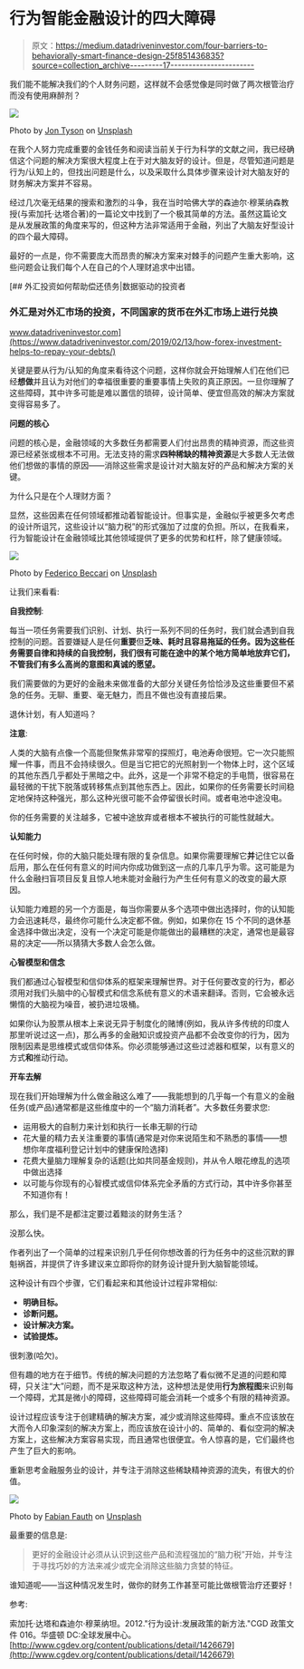 # 行为智能金融设计的四大障碍

> 原文：<https://medium.datadriveninvestor.com/four-barriers-to-behaviorally-smart-finance-design-25f851436835?source=collection_archive---------17----------------------->

我们能不能解决我们的个人财务问题，这样就不会感觉像是同时做了两次根管治疗而没有使用麻醉剂？

![](img/1925af396d78817c7c7e1dca6fef4c02.png)

Photo by [Jon Tyson](https://unsplash.com/@jontyson?utm_source=medium&utm_medium=referral) on [Unsplash](https://unsplash.com?utm_source=medium&utm_medium=referral)

在我个人努力完成重要的金钱任务和阅读当前关于行为科学的文献之间，我已经确信这个问题的解决方案很大程度上在于对大脑友好的设计。但是，尽管知道问题是行为/认知上的，但找出问题是什么，以及采取什么具体步骤来设计对大脑友好的财务解决方案并不容易。

经过几次毫无结果的搜索和激烈的斗争，我在当时哈佛大学的森迪尔·穆莱纳森教授(与索加托·达塔合著)的一篇论文中找到了一个极其简单的方法。虽然这篇论文是从发展政策的角度来写的，但这种方法非常适用于金融，列出了大脑友好型设计的四个最大障碍。

最好的一点是，你不需要庞大而昂贵的解决方案来对棘手的问题产生重大影响，这些问题会让我们每个人在自己的个人理财追求中出错。

[](https://www.datadriveninvestor.com/2019/02/13/how-forex-investment-helps-to-repay-your-debts/) [## 外汇投资如何帮助偿还债务|数据驱动的投资者

### 外汇是对外汇市场的投资，不同国家的货币在外汇市场上进行兑换

www.datadriveninvestor.com](https://www.datadriveninvestor.com/2019/02/13/how-forex-investment-helps-to-repay-your-debts/) 

关键是要从行为/认知的角度来看待这个问题，这样你就会开始理解人们在他们已经**想做**并且认为对他们的幸福很重要的重要事情上失败的真正原因。一旦你理解了这些障碍，其中许多可能是难以置信的琐碎，设计简单、便宜但高效的解决方案就变得容易多了。

**问题的核心**

问题的核心是，金融领域的大多数任务都需要人们付出昂贵的精神资源，而这些资源已经紧张或根本不可用。无法支持的需求**四种稀缺的精神资源**是大多数人无法做他们想做的事情的原因——消除这些需求是设计对大脑友好的产品和解决方案的关键。

为什么只是在个人理财方面？

显然，这些因素在任何领域都推动着智能设计。但事实是，金融似乎被更多欠考虑的设计所诅咒，这些设计以“脑力税”的形式强加了过度的负担。所以，在我看来，行为智能设计在金融领域比其他领域提供了更多的优势和杠杆，除了健康领域。

![](img/80b45d431855d63250eda33c99b8f58f.png)

Photo by [Federico Beccari](https://unsplash.com/@federize?utm_source=medium&utm_medium=referral) on [Unsplash](https://unsplash.com?utm_source=medium&utm_medium=referral)

让我们来看看:

**自我控制**:

每当一项任务需要我们识别、计划、执行一系列不同的任务时，我们就会遇到自我控制的问题。首要嫌疑人是任何**重要**但**乏味、耗时且容易拖延的任务。因为这些任务需要自律和持续的自我控制，我们很有可能在途中的某个地方简单地放弃它们，不管我们有多么高尚的意图和真诚的愿望。**

我们需要做的为更好的金融未来做准备的大部分关键任务恰恰涉及这些重要但不紧急的任务。无聊、重要、毫无魅力，而且不做也没有直接后果。

退休计划，有人知道吗？

**注意**:

人类的大脑有点像一个高能但聚焦非常窄的探照灯，电池寿命很短。它一次只能照耀一件事，而且不会持续很久。但是当它把它的光照射到一个物体上时，这个区域的其他东西几乎都处于黑暗之中。此外，这是一个非常不稳定的手电筒，很容易在最轻微的干扰下脱落或转移焦点到其他东西上。因此，如果你的任务需要长时间稳定地保持这种强光，那么这种光很可能不会停留很长时间。或者电池中途没电。

你的任务需要的关注越多，它被中途放弃或者根本不被执行的可能性就越大。

**认知能力**

在任何时候，你的大脑只能处理有限的复杂信息。如果你需要理解它**并**记住它以备后用，那么在任何有意义的时间内你成功做到这一点的几率几乎为零。这可能是为什么金融扫盲项目反复且惊人地未能对金融行为产生任何有意义的改变的最大原因。

认知能力难题的另一个方面是，每当你需要从多个选项中做出选择时，你的认知能力会迅速耗尽，最终你可能什么决定都不做。例如，如果你在 15 个不同的退休基金选择中做出决定，没有一个决定可能是你能做出的最糟糕的决定，通常也是最容易的决定——所以猜猜大多数人会怎么做。

**心智模型和信念**

我们都通过心智模型和信仰体系的框架来理解世界。对于任何要改变的行为，都必须用对我们头脑中的心智模式和信念系统有意义的术语来翻译。否则，它会被永远懒惰的大脑视为噪音，被扔进垃圾桶。

如果你认为股票从根本上来说无异于制度化的赌博(例如，我从许多传统的印度人那里听说过这一点)，那么再多的金融知识或投资产品都不会改变你的行为，因为限制因素是思维模式或信仰体系。你必须能够通过这些过滤器和框架，以有意义的方式**和**推动行动。

**开车去解**

现在我们开始理解为什么做金融这么难了——我能想到的几乎每一个有意义的金融任务(或产品)通常都是这些维度中的一个“脑力消耗者”。大多数任务要求您:

*   运用极大的自制力来计划和执行一长串无聊的行动
*   花大量的精力去关注重要的事情(通常是对你来说陌生和不熟悉的事情——想想你年度福利登记计划中的健康保险选择)
*   花费大量脑力理解复杂的话题(比如共同基金规则)，并从令人眼花缭乱的选项中做出选择
*   以可能与你现有的心智模式或信仰体系完全矛盾的方式行动，其中许多你甚至不知道你有！

那么，我们是不是都注定要过着黯淡的财务生活？

没那么快。

作者列出了一个简单的过程来识别几乎任何你想改善的行为任务中的这些沉默的罪魁祸首，并提供了许多建议来立即将你的财务设计提升到大脑智能领域。

这种设计有四个步骤，它们看起来和其他设计过程非常相似:

*   **明确目标。**
*   **诊断问题。**
*   **设计解决方案。**
*   **试验提炼。**

很刺激(哈欠)。

但有趣的地方在于细节。传统的解决问题的方法忽略了看似微不足道的问题和障碍，只关注“大”问题，而不是采取这种方法，这种想法是使用**行为旅程图**来识别每一个障碍，尤其是微小的障碍，这些障碍可能会消耗一个或多个有限的精神资源。

设计过程应该专注于创建精确的解决方案，减少或消除这些障碍。重点不应该放在大而令人印象深刻的解决方案上，而应该放在设计小的、简单的、看似空洞的解决方案上，这些解决方案容易实现，而且通常也很便宜。令人惊喜的是，它们最终也产生了巨大的影响。

重新思考金融服务业的设计，并专注于消除这些稀缺精神资源的流失，有很大的价值。

![](img/9ef5a6828bc3b4167a2af85e6821ba7a.png)

Photo by [Fabian Fauth](https://unsplash.com/@fabster74?utm_source=medium&utm_medium=referral) on [Unsplash](https://unsplash.com?utm_source=medium&utm_medium=referral)

最重要的信息是:

> 更好的金融设计必须从认识到这些产品和流程强加的“脑力税”开始，并专注于寻找巧妙的方法来减少或完全消除这些脑力贪婪的特征。

谁知道呢——当这种情况发生时，做你的财务工作甚至可能比做根管治疗还要好！

参考:

索加托·达塔和森迪尔·穆莱纳坦。2012."行为设计:发展政策的新方法."CGD 政策文件 016。华盛顿 DC:全球发展中心。[http://www.cgdev.org/content/publications/detail/1426679](http://www.cgdev.org/content/publications/detail/1426679)